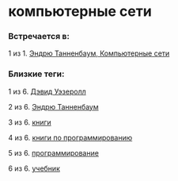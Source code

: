 # компьютерные сети

### Встречается в:

1 из 1. [Эндрю Танненбаум, Компьютерные сети](../Книги/Программирование/Эндрю%20Танненбаум%20-%20Компьютерные%20сети.md)


### Близкие теги:

1 из 6. [Дэвид Уэзеролл](../__tags/devid_uezeroll.md)

2 из 6. [Эндрю Танненбаум](../__tags/endry_tannenbaum.md)

3 из 6. [книги](../__tags/knigi.md)

4 из 6. [книги по программированию](../__tags/knigi_po_programmirovaniy.md)

5 из 6. [программирование](../__tags/programmirovanie.md)

6 из 6. [учебник](../__tags/uchebnik.md)

